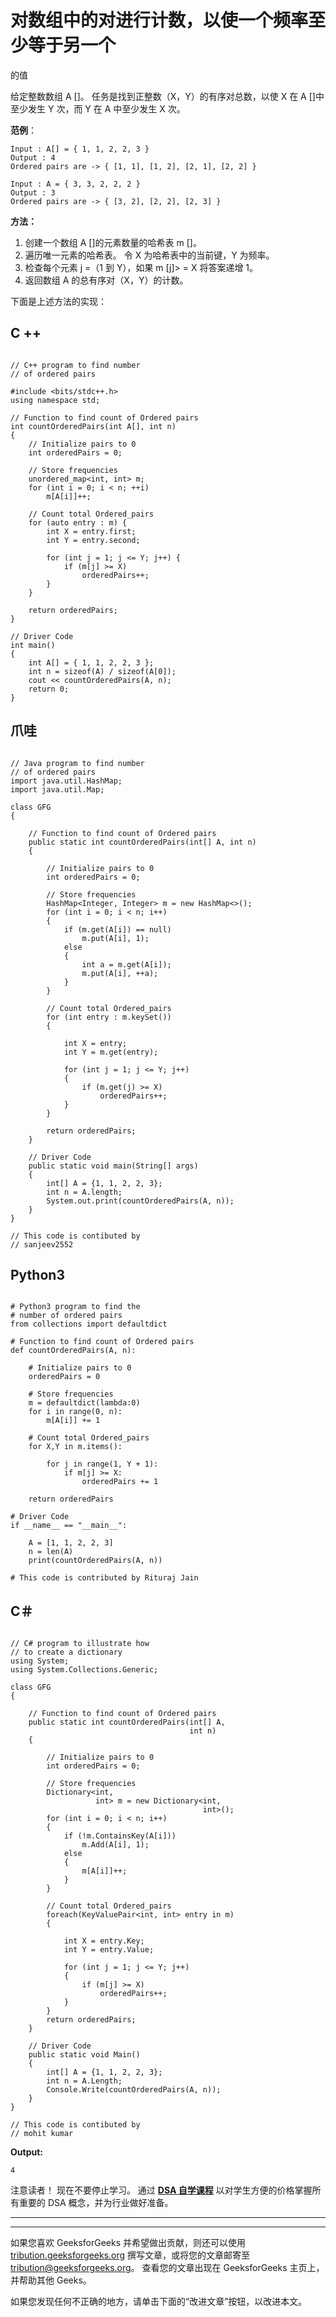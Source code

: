 # 对数组中的对进行计数，以使一个频率至少等于另一个

的值

给定整数数组 A []。 任务是找到正整数（X，Y）的有序对总数，以使 X 在 A []中至少发生 Y 次，而 Y 在 A 中至少发生 X 次。

**范例**：

```
Input : A[] = { 1, 1, 2, 2, 3 }
Output : 4
Ordered pairs are -> { [1, 1], [1, 2], [2, 1], [2, 2] }

Input : A = { 3, 3, 2, 2, 2 }
Output : 3
Ordered pairs are -> { [3, 2], [2, 2], [2, 3] }

```

**方法：**

1.  创建一个数组 A []的元素数量的哈希表 m []。
2.  遍历唯一元素的哈希表。 令 X 为哈希表中的当前键，Y 为频率。
3.  检查每个元素 j =（1 到 Y），如果 m [j]> = X 将答案递增 1。
4.  返回数组 A 的总有序对（X，Y）的计数。

下面是上述方法的实现：

## C ++

```

// C++ program to find number 
// of ordered pairs 

#include <bits/stdc++.h> 
using namespace std; 

// Function to find count of Ordered pairs 
int countOrderedPairs(int A[], int n) 
{ 
    // Initialize pairs to 0 
    int orderedPairs = 0; 

    // Store frequencies  
    unordered_map<int, int> m; 
    for (int i = 0; i < n; ++i)  
        m[A[i]]++; 

    // Count total Ordered_pairs 
    for (auto entry : m) { 
        int X = entry.first; 
        int Y = entry.second; 

        for (int j = 1; j <= Y; j++) { 
            if (m[j] >= X) 
                orderedPairs++; 
        } 
    } 

    return orderedPairs; 
} 

// Driver Code 
int main() 
{ 
    int A[] = { 1, 1, 2, 2, 3 }; 
    int n = sizeof(A) / sizeof(A[0]); 
    cout << countOrderedPairs(A, n); 
    return 0; 
} 

```

## 爪哇

```

// Java program to find number 
// of ordered pairs 
import java.util.HashMap; 
import java.util.Map; 

class GFG 
{ 

    // Function to find count of Ordered pairs 
    public static int countOrderedPairs(int[] A, int n)  
    { 

        // Initialize pairs to 0 
        int orderedPairs = 0; 

        // Store frequencies 
        HashMap<Integer, Integer> m = new HashMap<>(); 
        for (int i = 0; i < n; i++) 
        { 
            if (m.get(A[i]) == null) 
                m.put(A[i], 1); 
            else
            { 
                int a = m.get(A[i]); 
                m.put(A[i], ++a); 
            } 
        } 

        // Count total Ordered_pairs 
        for (int entry : m.keySet()) 
        { 

            int X = entry; 
            int Y = m.get(entry); 

            for (int j = 1; j <= Y; j++) 
            { 
                if (m.get(j) >= X) 
                    orderedPairs++; 
            } 
        } 

        return orderedPairs; 
    } 

    // Driver Code 
    public static void main(String[] args) 
    { 
        int[] A = {1, 1, 2, 2, 3}; 
        int n = A.length; 
        System.out.print(countOrderedPairs(A, n)); 
    } 
} 

// This code is contibuted by 
// sanjeev2552 

```

## Python3

```

# Python3 program to find the  
# number of ordered pairs  
from collections import defaultdict 

# Function to find count of Ordered pairs  
def countOrderedPairs(A, n):  

    # Initialize pairs to 0  
    orderedPairs = 0

    # Store frequencies  
    m = defaultdict(lambda:0) 
    for i in range(0, n):  
        m[A[i]] += 1

    # Count total Ordered_pairs  
    for X,Y in m.items():  

        for j in range(1, Y + 1):  
            if m[j] >= X:  
                orderedPairs += 1

    return orderedPairs  

# Driver Code  
if __name__ == "__main__": 

    A = [1, 1, 2, 2, 3]  
    n = len(A)  
    print(countOrderedPairs(A, n))  

# This code is contributed by Rituraj Jain 

```

## C＃

```

// C# program to illustrate how  
// to create a dictionary  
using System;  
using System.Collections.Generic;  

class GFG 
{ 

    // Function to find count of Ordered pairs 
    public static int countOrderedPairs(int[] A,             
                                        int n)  
    { 

        // Initialize pairs to 0 
        int orderedPairs = 0; 

        // Store frequencies 
        Dictionary<int,      
                   int> m = new Dictionary<int,  
                                           int>(); 
        for (int i = 0; i < n; i++) 
        { 
            if (!m.ContainsKey(A[i])) 
                m.Add(A[i], 1); 
            else
            { 
                m[A[i]]++; 
            } 
        } 

        // Count total Ordered_pairs 
        foreach(KeyValuePair<int, int> entry in m) 
        { 

            int X = entry.Key; 
            int Y = entry.Value; 

            for (int j = 1; j <= Y; j++) 
            { 
                if (m[j] >= X) 
                    orderedPairs++; 
            } 
        } 
        return orderedPairs; 
    } 

    // Driver Code 
    public static void Main() 
    { 
        int[] A = {1, 1, 2, 2, 3}; 
        int n = A.Length; 
        Console.Write(countOrderedPairs(A, n)); 
    } 
} 

// This code is contibuted by 
// mohit kumar 

```

**Output:**

```
4

```

注意读者！ 现在不要停止学习。 通过 [**DSA 自学课程**](https://practice.geeksforgeeks.org/courses/dsa-self-paced?utm_source=geeksforgeeks&utm_medium=article&utm_campaign=gfg_article_dsa_content_bottom) 以对学生方便的价格掌握所有重要的 DSA 概念，并为行业做好准备。

* * *

* * *

如果您喜欢 GeeksforGeeks 并希望做出贡献，则还可以使用 [tribution.geeksforgeeks.org](https://contribute.geeksforgeeks.org/) 撰写文章，或将您的文章邮寄至 tribution@geeksforgeeks.org。 查看您的文章出现在 GeeksforGeeks 主页上，并帮助其他 Geeks。

如果您发现任何不正确的地方，请单击下面的“改进文章”按钮，以改进本文。